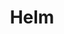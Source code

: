 ---
layout: child_layout/case_studies_item
title: Helm
permalink: /case-studies/helm/
content_type: case_study
featured_on_homepage: true
feature_order: 1
feature_image: /assets/img/content/case-studies/helm@2x.jpg

vision: <p>Helm is a leading Sydney property developer providing a lasting social legacy through the delivery of architecturally designed buildings that are balanced and beautifully proportioned. Their vision is to create luxury residences that are spacious, livable, functional and of extremely high quality.</p>

strategy_execution: <p>We worked with the Helm executive team to choose the name then develop the brand identity for their latest development. Following that we worked on the look and feel that would role across all elements required to create interest and sales in the properties. This creative went across a website, property brochure, press advertisements, direct mailer, outdoor signage and other collateral.</p><p>Launched in late June 2014, sixteen of the eighteen apartments sold off plan in the first weekend. By three weeks all apartments sold. Tom Thumb is currently working on their next three developments.</p>

testimonial_id: 4

media:
  - src: /assets/img/content/case-studies/helm@2x.jpg
  - src: /assets/img/content/case-studies/placeholder@2x.jpg
  - src: /assets/img/content/case-studies/placeholder@2x.jpg
---